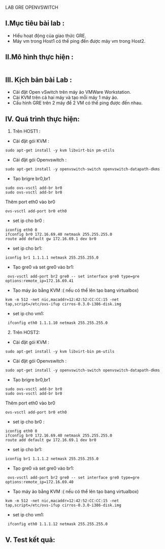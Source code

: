 LAB GRE OPENVSWITCH

## I.Mục tiêu bài lab :

- Hiểu hoạt động của giao thức GRE.
- Máy vm trong Host1 có thế ping đến được máy vm trong Host2.

## II.Mô hình thực hiện :

<img src="">


## III. Kịch bản bài Lab :
 
  - Cài đặt Open vSwitch trên máy ảo VMWare Workstation.
  - Cài KVM trên cả hai máy và tạo mỗi máy 1 máy ảo.
  - Cấu hình GRE trên 2 máy để 2 VM có thế ping được đến nhau.

## IV. Quá trình thực hiện:

1. Trên  HOST1 :

- Cài  đặt gói KVM :
```
sudo apt-get install -y kvm libvirt-bin pm-utils
```

- Cài đặt gói Openvswitch :
```
sudo apt-get install -y openvswitch-switch openvswitch-datapath-dkms
```
- Tạo brigre br0,br1
```
sudo ovs-vsctl add-br br0
sudo ovs-vsctl add-br br0

```
Thêm port eth0 vào br0
```
ovs-vsctl add-port br0 eth0
```

- set ip cho br0 :
```
iconfig eth0 0
ifconfig br0 172.16.69.40 netmask 255.255.255.0
route add default gw 172.16.69.1 dev br0

```
- set ip cho br1:
```
iconfig br1 1.1.1.1 netmask 255.255.255.0
```

- Tạo gre0 và set gre0 vào br1:
```
 ovs-vsctl add-port br2 gre0 -- set interface gre0 type=gre options:remote_ip=172.16.69.41
```

- Tạo máy ảo bằng KVM :( nếu có thể lên tạo bang virtualbox)
```
kvm -m 512 -net nic,macaddr=12:42:52:CC:CC:15 -net tap,script=/etc/ovs-ifup cirros-0.3.0-i386-disk.img
```
- set ip cho vm1:
```
 ifconfig eth0 1.1.1.10 netmask 255.255.255.0
```

2. Trên HOST2:

- Cài  đặt gói KVM :
```
sudo apt-get install -y kvm libvirt-bin pm-utils
```

- Cài đặt gói Openvswitch :
```
sudo apt-get install -y openvswitch-switch openvswitch-datapath-dkms
```
- Tạo brigre br0,br1
```
sudo ovs-vsctl add-br br0
sudo ovs-vsctl add-br br0

```
Thêm port eth0 vào br0
```
ovs-vsctl add-port br0 eth0
```

- set ip cho br0 :
```
iconfig eth0 0
ifconfig br0 172.16.69.40 netmask 255.255.255.0
route add default gw 172.16.69.1 dev br0

```
- set ip cho br1:
```
iconfig br1 1.1.1.2 netmask 255.255.255.0
```

- Tạo gre0 và set gre0 vào br1:
```
 ovs-vsctl add-port br2 gre0 -- set interface gre0 type=gre options:remote_ip=172.16.69.40
```

- Tạo máy ảo bằng KVM :( nếu có thể lên tạo bang virtualbox)
```
kvm -m 512 -net nic,macaddr=12:42:52:CC:CC:15 -net tap,script=/etc/ovs-ifup cirros-0.3.0-i386-disk.img
```
- set ip cho vm1:
```
 ifconfig eth0 1.1.1.12 netmask 255.255.255.0
```

## V. Test kết quả:




























